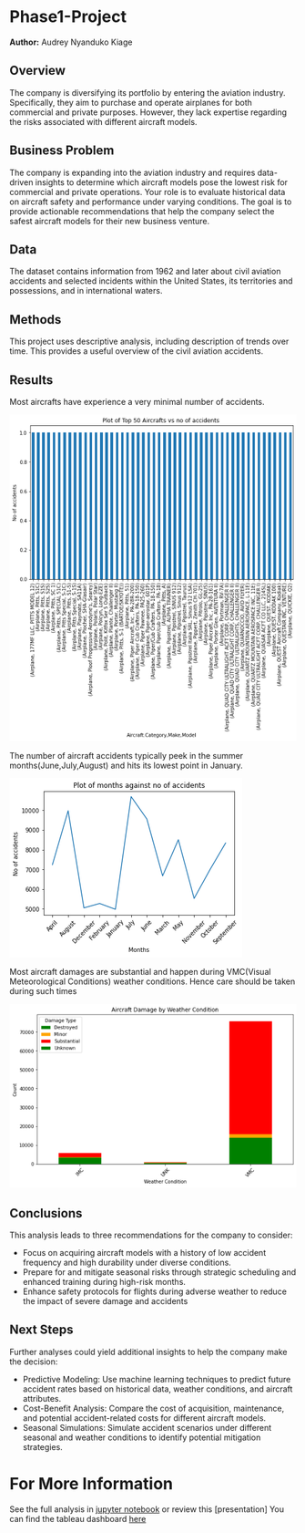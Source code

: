 # Phase1-Project
**Author:** Audrey Nyanduko Kiage
## Overview
The company is diversifying its portfolio by entering the aviation industry. Specifically, they aim to purchase and operate airplanes for both commercial and private purposes. However, they lack expertise regarding the risks associated with different aircraft models.
## Business Problem
The company is expanding into the aviation industry and requires data-driven insights to determine which aircraft models pose the lowest risk for commercial and private operations. Your role is to evaluate historical data on aircraft safety and performance under varying conditions. The goal is to provide actionable recommendations that help the company select the safest aircraft models for their new business venture.
## Data
The dataset contains information from 1962 and later about civil aviation accidents and selected incidents within the United States, its territories and possessions, and in international waters.
## Methods
This project uses descriptive analysis, including description of trends over time. This provides a useful overview of the civil aviation accidents.
## Results
Most aircrafts have experience a very minimal number of accidents.

![Top 50](./Images/Top-50-Aircrafts-vs-no-of-accidents.png)

The number of aircraft accidents typically peek in the summer months(June,July,August) and hits its lowest point in January.

![Months](./Images/Months-against-no-of-accidents.png)

Most aircraft damages are substantial and happen during VMC(Visual Meteorological Conditions) weather conditions. Hence care should be taken during such times

![Aircraft](./Images/Aircraft-Damage-by-weather-Condition.png)
## Conclusions
This analysis leads to three recommendations for the company to consider:
*  Focus on acquiring aircraft models with a history of low accident frequency and high durability under diverse conditions.
*  Prepare for and mitigate seasonal risks through strategic scheduling and enhanced training during high-risk months.
*  Enhance safety protocols for flights during adverse weather to reduce the impact of severe damage and accidents
## Next Steps
Further analyses could yield additional insights to help the company make the decision:
*  Predictive Modeling: Use machine learning techniques to predict future accident rates based on historical data, weather conditions, and aircraft attributes.
*  Cost-Benefit Analysis: Compare the cost of acquisition, maintenance, and potential accident-related costs for different aircraft models.
*  Seasonal Simulations: Simulate accident scenarios under different seasonal and weather conditions to identify potential mitigation strategies.
# For More Information
See the full analysis in [jupyter notebook](./index.ipynb) or review this [presentation]
You can find the tableau dashboard [here](https://public.tableau.com/views/Dashboard_17323829453600/Dashboard?:language=en-GB&publish=yes&:sid=&:redirect=auth&:display_count=n&:origin=viz_share_link)
